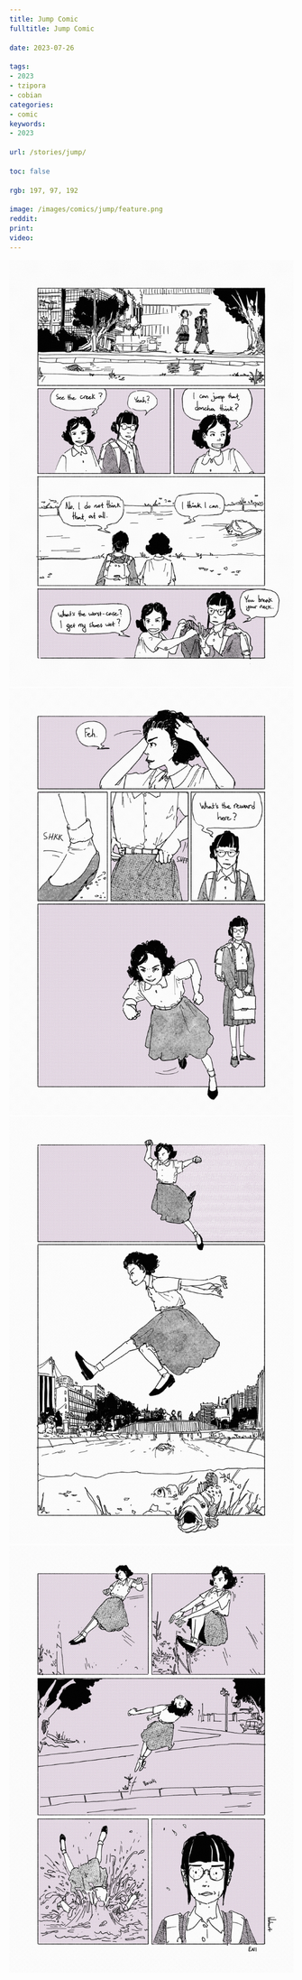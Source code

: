 ```yaml
---
title: Jump Comic
fulltitle: Jump Comic

date: 2023-07-26

tags:
- 2023
- tzipora
- cobian
categories:
- comic
keywords:
- 2023

url: /stories/jump/

toc: false

rgb: 197, 97, 192

image: /images/comics/jump/feature.png
reddit:
print:
video:
---
```

![comic page 1](/images/comics/jump/1.jpg)
![comic page 2](/images/comics/jump/2.jpg)
![comic page 3](/images/comics/jump/3.jpg)
![comic page 4](/images/comics/jump/4.jpg)